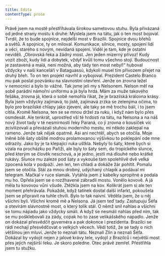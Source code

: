 ```yaml
---
title: Edita
contentType: prose
---
```


Právě jsem na mostě přestřihávala širokou sametovou stuhu. Byla přivázaná od jedné strany mostu k druhé: Myslela jsem na tátu, jak o ten most bojoval. Tvrdil, že to bude spojnice, nejdelší most v Brazílii. Spojnice dvou břehů a světů. A spojnice, ty on miloval. Komunikace, silnice, mosty, spojení lidí a věcí, starého s novým, nevídaná spojení. Viděl je tam, kde je ostatní neviděli. „Obrovská řeka a žádný most. Jen jeden mizerný přívoz! Kudy vozit zboží, kudy lidi a dobytek, vždyť kvůli tomu všechno stojí. Budoucnost je zastavená a malá, není možná, aby tady ten most nebyl!“ huboval vždycky v naší kanceláři v Bataguassú, kdykoli musel tím přívozem přejet na druhý břeh. To on ten projekt navrhl a vybojoval. Prezident Castelo Branco mu pak poslal pozvánku na slavnostní otevření. Jenže on zrovna ležel v nemocnici a bylo to vážné. Tak jsme jeli my s Nelsonem. Nelson měl na sobě parádní námořní uniformu a já byla hrdá. Mám za muže takového fešáka, zrovna já, která o sobě nemohla říkat, že je brazilská královna krásy. Byla jsem vždycky zajímavá, to jistě, zajímavá zrzka se zelenýma očima, to bylo pro brazilské chlapy jako zjevení, ale taky se mě trochu báli, i to jsem cítila. Kromě Nelsona, ten se se mnou držel za ruku, i když nám bylo přes osmdesát. Ale tenkrát, uprostřed vší té hrdosti na tátu, na Nelsona a na náš nový život tady v té nesmírnosti řeky Paraná, co ji zrovna o kousíček víc zcivilizovali a převázali stuhou moderního mostu, mi někdo zaklepal na rameno. Jenže tak nějak opatrně. Asi ani nechtěl, abych se otočila. Moje lněné bílé šaty obšité modrou prolamovanou výšivkou to poklepání ode mne odrazily. Jako by je ta klepající ruka uštkla. Nebyly to šaty, které bych si vzala na procházku po Paříži, ale byly to šaty sem, do tropického slunce, před kterým se člověk neschová, a je jedno, jestli má dlouhé nebo krátké rukávy. Slunce mu zaleze pod šaty a vykouše tam spolehlivě dvě velká zpocená kola v podpaží. Jen len, ten chladí a dokáže žár pohltit. Pomalu jsem se otočila. Stál za mnou drobný, udýchaný chlapík a podával mi telegram. Mačkal v ruce slamák. Vytáhla jsem z kabelky spropitné a podala mu ho. Opřela jsem se o rozžhavené zábradlí mostu. Vonělo kovově. A já měla tu kovovou vůni všude. Ztěžkla jsem na kov. Kolikrát jsem si ale ten moment přehrávala. Pokaždé, když tatínek dostal další infarkt, pokoušela jsem se připravit na tuhle chvíli. Bylo to tak naivní. Věděla jsem, že u něj všichni byli. Všichni kromě mě a Nelsona. Já jsem teď tady. Zastupuju Šéfa a otevírám slavnostně most, o který tolik stál. O němž snil nahlas a všichni se tomu nápadu jako vždycky smáli. A když se nesmáli nahlas před ním, tak se mu pošklebovali za zády, copak ho to zase velikášského napadlo. Jenže on dokázal přesvědčit guvernéra a pak dokonce i prezidenta. Brazilci se rádi nechají přesvědčovat o velkých věcech. Vědí totiž, že se tady o nich většinou jen mluví. Jenže to neznali tátu. Neznali Zlín a neznali Šéfa. Dokázal by vydojit nejen z jalové krávy tele, vydojil z Brazilců i největší most přes jejich nejširší řeku. Je skoro poledne. Otec právě zemřel. Přestřihla jsem tu stužku.
